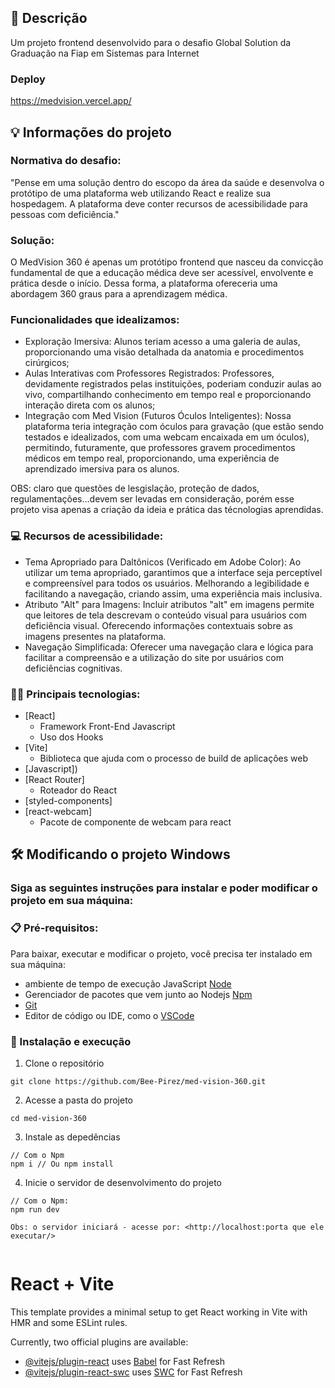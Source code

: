 ## 💭 Descrição

<p>Um projeto frontend desenvolvido para o desafio Global Solution da Graduação na Fiap em Sistemas para Internet</p>

### Deploy
https://medvision.vercel.app/

## 💡 Informações do projeto

### Normativa do desafio:

"Pense em uma solução dentro do escopo da área da saúde e desenvolva o protótipo de
uma plataforma web utilizando React e realize sua hospedagem. A plataforma deve conter
recursos de acessibilidade para pessoas com deficiência."

### Solução:

O MedVision 360 é apenas um protótipo frontend que nasceu da convicção fundamental de que a educação médica
deve ser acessível, envolvente e prática desde o início. Dessa forma, a plataforma ofereceria uma
abordagem 360 graus para a aprendizagem médica. 

### Funcionalidades que idealizamos:

- Exploração Imersiva: Alunos teriam acesso a uma galeria de aulas,
proporcionando uma visão detalhada da anatomia e procedimentos cirúrgicos;
- Aulas Interativas com Professores Registrados: Professores, devidamente
registrados pelas instituições, poderiam conduzir aulas ao vivo, compartilhando
conhecimento em tempo real e proporcionando interação direta com os
alunos;
- Integração com Med Vision (Futuros Óculos Inteligentes): Nossa plataforma
teria integração com óculos para gravação (que estão sendo testados e
idealizados, com uma webcam encaixada em um óculos), permitindo,
futuramente, que professores gravem procedimentos médicos em tempo real,
proporcionando, uma experiência de aprendizado imersiva para os alunos.

OBS: claro que questões de lesgislação, proteção de dados, regulamentações...devem ser levadas em consideração, porém esse projeto visa apenas a criação da ideia e prática das técnologias aprendidas.

### 💻 Recursos de acessibilidade:

- Tema Apropriado para Daltônicos (Verificado em Adobe Color):
Ao utilizar um tema apropriado, garantimos que a interface seja perceptível e
compreensível para todos os usuários. Melhorando a legibilidade e facilitando
a navegação, criando assim, uma experiência mais inclusiva.
- Atributo "Alt" para Imagens:
Incluir atributos "alt" em imagens permite que leitores de tela descrevam o
conteúdo visual para usuários com deficiência visual. Oferecendo
informações contextuais sobre as imagens presentes na plataforma.
- Navegação Simplificada:
Oferecer uma navegação clara e lógica para facilitar a compreensão e a
utilização do site por usuários com deficiências cognitivas.


### 👨‍💻 Principais tecnologias:

- [React]
  - Framework Front-End Javascript
  - Uso dos Hooks
- [Vite]
  - Biblioteca que ajuda com o processo de build de aplicações web
- [Javascript])
- [React Router]
  - Roteador do React
- [styled-components]
- [react-webcam]
  - Pacote de componente de webcam para react



## 🛠️ Modificando o projeto Windows

### Siga as seguintes instruções para instalar e poder modificar o projeto em sua máquina:

### 📋 Pré-requisitos:

Para baixar, executar e modificar o projeto, você precisa ter instalado em sua máquina: 
* ambiente de tempo de execução JavaScript [Node](https://nodejs.org/en/)
* Gerenciador de pacotes que vem junto ao Nodejs [Npm](https://www.npmjs.com/)
* [Git](https://git-scm.com/downloads)
* Editor de código ou IDE, como o [VSCode](https://code.visualstudio.com/Download)

### 🔧 Instalação e execução

1. Clone o repositório
```
git clone https://github.com/Bee-Pirez/med-vision-360.git
```
2. Acesse a pasta do projeto
```
cd med-vision-360
```
3. Instale as depedências
```
// Com o Npm
npm i // Ou npm install

```
4. Inicie o servidor de desenvolvimento do projeto
```
// Com o Npm:
npm run dev

Obs: o servidor iniciará - acesse por: <http://localhost:porta que ele executar/>


```



# React + Vite

This template provides a minimal setup to get React working in Vite with HMR and some ESLint rules.

Currently, two official plugins are available:

- [@vitejs/plugin-react](https://github.com/vitejs/vite-plugin-react/blob/main/packages/plugin-react/README.md) uses [Babel](https://babeljs.io/) for Fast Refresh
- [@vitejs/plugin-react-swc](https://github.com/vitejs/vite-plugin-react-swc) uses [SWC](https://swc.rs/) for Fast Refresh
